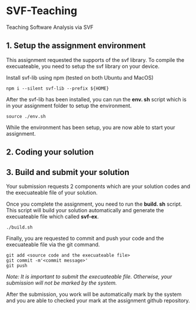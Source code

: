 # SVF-Teaching
Teaching Software Analysis via SVF

## 1. Setup the assignment environment 
This assignment requested the supports of the svf library. To compile the execuateable, you need to setup the svf library on your device. 


<summary> Install svf-lib using npm (tested on both Ubuntu and MacOS)</summary>

```
npm i --silent svf-lib --prefix ${HOME}
```
 

After the svf-lib has been installed, you can run the **env. sh** script which is in your assignment folder to setup the environment.
```
source ./env.sh
```

While the environment has been setup, you are now able to start your assignment.

## 2. Coding your solution

## 3. Build and submit your solution
Your submission requests 2 components which are your solution codes and the execuateable file of your solution.   

Once you complete the assignment, you need to run the **build. sh** script. This script will build your solution automatically and generate the execuateable file which called **svf-ex**.
```
./build.sh
```

Finally, you are requested to commit and push your code and the execuateable file via the git command.
```
git add <source code and the execuateable file>
git commit -m'<commit message>'
git push
```
*Note: It is important to submit the execuateable file. Otherwise, your submission will not be marked by the system.*

After the submission, you work will be automatically mark by the system and you are able to checked your mark at the assignment github repository.
